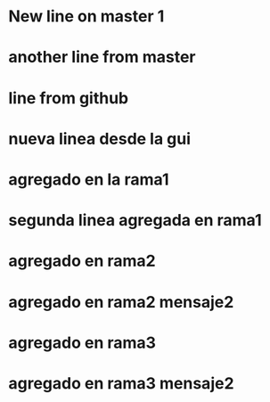 # New line on master 1
# another line from master
# line from github

# nueva linea desde la gui
# agregado en la rama1
# segunda linea agregada en rama1

# agregado en rama2
# agregado en rama2 mensaje2

# agregado en rama3
# agregado en rama3 mensaje2


